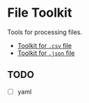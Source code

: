 # File Toolkit

Tools for processing files.

- [Toolkit for `.csv` file](csv_files/README.md)
- [Toolkit for `.json` file](json_files/README.md)

## TODO

- [ ] yaml

